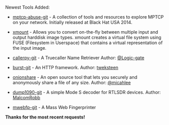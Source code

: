Newest Tools Added:

* [mptcp-abuse-git](https://github.com/Neohapsis/mptcp-abuse) - A collection of tools and resources to explore MPTCP on your network. Initially released at Black Hat USA 2014.

* [xmount](https://www.pinguin.lu/xmount) -  Allows you to convert on-the-fly between multiple input and output harddisk image types. xmount creates a virtual file system using FUSE (Filesystem in Userspace) that contains a virtual representation of the input image. 

* [callerpy-git](https://github.com/Logic-gate/callerpy) - A Truecaller Name Retriever Author: [@Logic-gate](https://github.com/Logic-gate)

* [burst-git](https://github.com/tweksteen/burst) - An HTTP framework. Author: [tweksteen](https://github.com/tweksteen)

* [onionshare](https://onionshare.org/) - An open source tool that lets you securely and anonymously share a file of any size. Author: [@micahlee](https://twitter.com/micahflee)

* [dump1090-git](https://github.com/MalcolmRobb/dump1090) - A simple Mode S decoder for RTLSDR devices. Author: [MalcomRobb](https://github.com/MalcolmRobb/)

* [mwebfp-git](https://github.com/falcon-lnhg/mwebfp) - A  Mass Web Fingerprinter

**Thanks for the most recent requests!**
